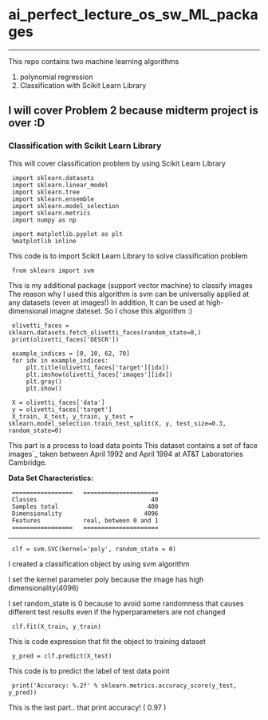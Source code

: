 # ai_perfect_lecture_os_sw_ML_packages
---
This repo contains two machine learning algorithms
1. polynomial regression
2. Classification with Scikit Learn Library

## I will cover Problem 2 because midterm project is over :D

### Classification with Scikit Learn Library
This will cover classification problem by using Scikit Learn Library

     import sklearn.datasets
     import sklearn.linear_model
     import sklearn.tree
     import sklearn.ensemble
     import sklearn.model_selection
     import sklearn.metrics
     import numpy as np

     import matplotlib.pyplot as plt 
     %matplotlib inline

 This code is to import Scikit Learn Library to solve classification problem
 
     from sklearn import svm

This is my additional package (support vector machine) to classify images
The reason why I used this algorithm is svm can be universaliy applied at any datasets (even at images!)
In addition, It can be used at high-dimensional imagne dateset. So I chose this algorithm :)

     olivetti_faces = sklearn.datasets.fetch_olivetti_faces(random_state=0,)
     print(olivetti_faces['DESCR'])

     example_indices = [0, 10, 62, 70]
     for idx in example_indices:
         plt.title(olivetti_faces['target'][idx])
         plt.imshow(olivetti_faces['images'][idx])
         plt.gray()
         plt.show()
    
     X = olivetti_faces['data']
     y = olivetti_faces['target']
     X_train, X_test, y_train, y_test = sklearn.model_selection.train_test_split(X, y, test_size=0.3, random_state=0)
     
This part is a process to load data points
This dataset contains a set of face images`_ taken between April 1992 and 
April 1994 at AT&T Laboratories Cambridge.

**Data Set Characteristics:**

     =================   =====================
     Classes                                40
     Samples total                         400
     Dimensionality                       4096
     Features            real, between 0 and 1
     =================   =====================
 ---

     clf = svm.SVC(kernel='poly', random_state = 0)
     
I created a classification object by using svm algorithm

I set the kernel parameter poly because the image has high dimensionality(4096) 

I set random_state is 0 because to avoid some randomness that causes different test results even if the hyperparameters are not changed

     clf.fit(X_train, y_train)
     
This is code expression that fit the object to training dataset
    
     y_pred = clf.predict(X_test)

This code is to predict the label of test data point

     print('Accuracy: %.2f' % sklearn.metrics.accuracy_score(y_test, y_pred))

This is the last part.. that print accuracy! ( 0.97 )
